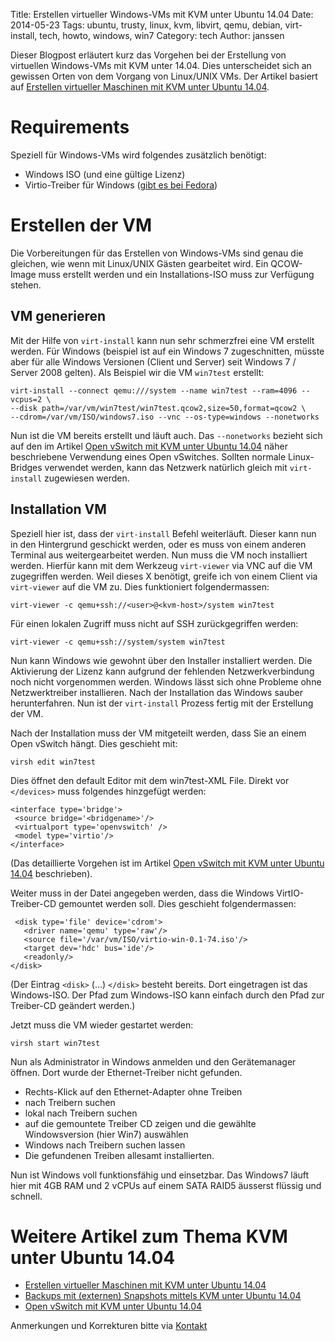 Title: Erstellen virtueller Windows-VMs mit KVM unter Ubuntu 14.04 
Date: 2014-05-23
Tags: ubuntu, trusty, linux, kvm, libvirt, qemu, debian, virt-install, tech, howto, windows, win7 
Category: tech 
Author: janssen

Dieser Blogpost erläutert kurz das Vorgehen bei der Erstellung von virtuellen Windows-VMs mit KVM unter 14.04. Dies unterscheidet sich an gewissen Orten von dem Vorgang von Linux/UNIX VMs. Der Artikel basiert auf [Erstellen virtueller Maschinen mit KVM unter Ubuntu 14.04](http://aurka.com/erstellen-virtueller-maschinen-mit-kvm-unter-ubuntu-1404.html).

# Requirements
Speziell für Windows-VMs wird folgendes zusätzlich benötigt:

* Windows <Version> ISO (und eine gültige Lizenz)
* Virtio-Treiber für Windows ([gibt es bei Fedora](https://alt.fedoraproject.org/pub/alt/virtio-win/latest/images/))

# Erstellen der VM
Die Vorbereitungen für das Erstellen von Windows-VMs sind genau die gleichen, wie wenn mit Linux/UNIX Gästen gearbeitet wird. Ein QCOW-Image muss erstellt werden und ein Installations-ISO muss zur Verfügung stehen.

## VM generieren
Mit der Hilfe von `virt-install` kann nun sehr schmerzfrei eine VM erstellt werden. Für Windows (beispiel ist auf ein Windows 7 zugeschnitten, müsste aber für alle Windows Versionen (Client und Server) seit Windows 7 / Server 2008 gelten). Als Beispiel wir die VM `win7test` erstellt:

	virt-install --connect qemu:///system --name win7test --ram=4096 --vcpus=2 \
	--disk path=/var/vm/win7test/win7test.qcow2,size=50,format=qcow2 \
	--cdrom=/var/vm/ISO/windows7.iso --vnc --os-type=windows --nonetworks

Nun ist die VM bereits erstellt und läuft auch. Das `--nonetworks` bezieht sich auf den im Artikel [Open vSwitch mit KVM unter Ubuntu 14.04](http://aurka.com/open-vswitch-mit-kvm-unter-ubuntu-1404.html) näher beschriebene Verwendung eines Open vSwitches. Sollten normale Linux-Bridges verwendet werden, kann das Netzwerk natürlich gleich mit `virt-install` zugewiesen werden. 

## Installation VM
Speziell hier ist, dass der `virt-install` Befehl weiterläuft. Dieser kann nun in den Hintergrund geschickt werden, oder es muss von einem anderen Terminal aus weitergearbeitet werden. 
Nun muss die VM noch installiert werden. Hierfür kann mit dem Werkzeug `virt-viewer` via VNC auf die VM zugegriffen werden. Weil dieses X benötigt, greife ich von einem Client via `virt-viewer` auf die VM zu. Dies funktioniert folgendermassen:

	virt-viewer -c qemu+ssh://<user>@<kvm-host>/system win7test 

Für einen lokalen Zugriff muss nicht auf SSH zurückgegriffen werden:

	virt-viewer -c qemu+ssh://system/system win7test

Nun kann Windows wie gewohnt über den Installer installiert werden. Die Aktivierung der Lizenz kann aufgrund der fehlenden Netzwerkverbindung noch nicht vorgenommen werden. Windows lässt sich ohne Probleme ohne Netzwerktreiber installieren. Nach der Installation das Windows sauber herunterfahren. Nun ist der `virt-install` Prozess fertig mit der Erstellung der VM.

Nach der Installation muss der VM mitgeteilt werden, dass Sie an einem Open vSwitch hängt. Dies geschieht mit:

	virsh edit win7test

Dies öffnet den default Editor mit dem win7test-XML File. Direkt vor `</devices>` muss folgendes hinzgefügt werden:

	<interface type='bridge'>
	 <source bridge='<bridgename>'/>
	 <virtualport type='openvswitch' />
	 <model type='virtio'/>
	</interface>

(Das detaillierte Vorgehen ist im Artikel [Open vSwitch mit KVM unter Ubuntu 14.04](http://aurka.com/open-vswitch-mit-kvm-unter-ubuntu-1404.html) beschrieben).

Weiter muss in der Datei angegeben werden, dass die Windows VirtIO-Treiber-CD gemountet werden soll. Dies geschieht folgendermassen:
	
	 <disk type='file' device='cdrom'>
	   <driver name='qemu' type='raw'/>
	   <source file='/var/vm/ISO/virtio-win-0.1-74.iso'/>
	   <target dev='hdc' bus='ide'/>
	   <readonly/>
	</disk>

(Der Eintrag `<disk>` (...) `</disk>` besteht bereits. Dort eingetragen ist das Windows-ISO. Der Pfad zum Windows-ISO kann einfach durch den Pfad zur Treiber-CD geändert werden.)

Jetzt muss die VM wieder gestartet werden:

	virsh start win7test

Nun als Administrator in Windows anmelden und den Gerätemanager öffnen. Dort wurde der Ethernet-Treiber nicht gefunden. 

* Rechts-Klick auf den Ethernet-Adapter ohne Treiben
* nach Treibern suchen
* lokal nach Treibern suchen
* auf die gemountete Treiber CD zeigen und die gewählte Windowsversion (hier Win7) auswählen
* Windows nach Treibern suchen lassen 
* Die gefundenen Treiben allesamt installierten. 

Nun ist Windows voll funktionsfähig und einsetzbar. Das Windows7 läuft hier mit 4GB RAM und 2 vCPUs auf einem SATA RAID5 äusserst flüssig und schnell. 


# Weitere Artikel zum Thema KVM unter Ubuntu 14.04

* [Erstellen virtueller Maschinen mit KVM unter Ubuntu 14.04](http://aurka.com/erstellen-virtueller-maschinen-mit-kvm-unter-ubuntu-1404.html)
* [Backups mit (externen) Snapshots mittels KVM unter Ubuntu 14.04](http://aurka.com/backups-mit-externen-snapshots-mittels-kvm-unter-ubuntu-1404.html)
* [Open vSwitch mit KVM unter Ubuntu 14.04](http://aurka.com/open-vswitch-mit-kvm-unter-ubuntu-1404.html)

Anmerkungen und Korrekturen bitte via [Kontakt](http://aurka.com/pages/about.html)
